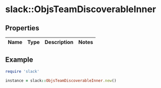 # slack::ObjsTeamDiscoverableInner

## Properties

| Name | Type | Description | Notes |
| ---- | ---- | ----------- | ----- |

## Example

```ruby
require 'slack'

instance = slack::ObjsTeamDiscoverableInner.new()
```

